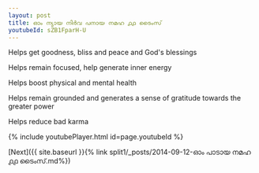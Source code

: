 ```yaml
---
layout: post
title: ഓം ന്യായ നിർവ പനായ നമഹ ൧൧ ടൈംസ്
youtubeId: sZB1FparH-U
---
```

 
 
Helps get goodness, bliss and peace and God's blessings
 
Helps remain focused, help generate inner energy 
 
Helps boost physical and mental health 
 
Helps remain grounded and generates a sense of gratitude towards the greater power 
 
Helps reduce bad karma
 
 
 
 


{% include youtubePlayer.html id=page.youtubeId %}
 
[Next]({{ site.baseurl }}{% link  split1/_posts/2014-09-12-ഓം പാടായ നമഹ ൧൧ ടൈംസ്.md%})
 
